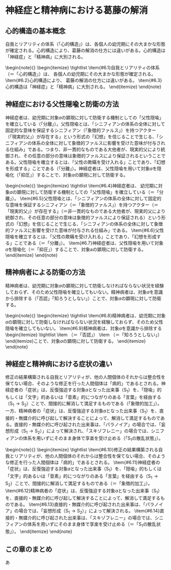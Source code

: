 # 神経症と精神病における葛藤の解消

## 心的構造の基本概念

自我とリアリティの体系（「心的構造」）は、各個人の幼児期にその大まかな形態が確定される。心的構造により、葛藤の解消の仕方には違いがある。心的構造は「神経症」と「精神病」に大別される。

\begin{note}{}
  \begin{itemize}
    \tightlist
    \item{\#6.1}自我とリアリティの体系（＝「心的構造」）は、  各個人の幼児期にその大まかな形態が確定される。
    \item{\#6.2}心的構造により、  葛藤の解消の仕方には違いがある。
    \item{\#6.3}心的構造は「神経症」と「精神病」に大別される。
  \end{itemize}
\end{note}

## 神経症における父性隠喩と防衛の方法

神経症者は、幼児期に対象$a$の顕現に対して防衛する機制としての「父性隠喩」を確立している（「分離」）。父性隠喩とは、「シニフィアンの体系の全体に対して固定的な意味を保証するシニフィアン（「象徴的ファルス」）を持つアクター（「現実的父」）が存在する」という形式の「幻想」を信じることで生じる、「シニフィアンの体系の全体に対して象徴的ファルスに影響を受けた意味が付与される仕組み」である。つまり、非一貫的なものである大他者が、現実的父により統御され、その任意の部分の意味は象徴的ファルスにより保証されるということである。父性隠喩を確立するとは、「父性の欺瞞を受け入れる」ことであり、「幻想を形成する」ことである（「分離」）。神経症者は、父性隠喩を用いて対象$a$を隠喩化（「抑圧」）することで、対象$a$の顕現に対して防衛する。

\begin{note}{}
  \begin{itemize}
    \tightlist
    \item{\#6.4}神経症者は、  幼児期に対象$a$の顕現に対して防衛する機制としての「父性隠喩」を確立している（＝「分離」）。
    \item{\#6.5}父性隠喩とは、「シニフィアンの体系の全体に対して固定的な意味を保証するシニフィアン（＝「象徴的ファルス」）を持つアクター（＝「現実的父」）が存在する」（＝非一貫的なものである大他者が、現実的父により統御され、その任意の部分の意味は象徴的ファルスにより保証される）という形式の「幻想」を信じることで生じる、「シニフィアンの体系の全体に対して象徴的ファルスに影響を受けた意味が付与される仕組み」である。
    \item{\#6.6}父性隠喩を確立するとは、「父性の欺瞞を受け入れる」ことであり、「幻想を形成する」ことである（＝「分離」）。
    \item{\#6.7}神経症者は、父性隠喩を用いて対象$a$を隠喩化（＝「抑圧」）することで、対象aの顕現に対して防衛する。
  \end{itemize}
\end{note}

## 精神病者による防衛の方法

精神病者は、幼児期に対象$a$の顕現に対して防衛しなければならない状況を経験しておらず、そのため父性隠喩を確立してもいない。精神病者は、対象$a$を意識から排除する（「否認」「知ろうとしない」）ことで、対象$a$の顕現に対して防衛する。

\begin{note}{}
  \begin{itemize}
    \tightlist
    \item{\#6.8}精神病者は、幼児期に対象$a$の顕現に対して防衛しなければならない状況を経験しておらず、そのため父性隠喩を確立してもいない。
    \item{\#6.9}精神病者は、対象$a$を意識から排除する
      \begin{itemize}
	    \tightlist
	    \item （＝「否認」）
	    \item （＝「知ろうとしない」）
	  \end{itemize}ことで、対象$a$の顕現に対して防衛する。
  \end{itemize}
\end{note}

## 神経症と精神病における症状の違い

修正の結果構築される自我とリアリティが、他の人間個体のそれからは整合性を保てない場合、そのような修正を行った人間個体は「病的」であるとされる。神経症者の「症状」は、反復強迫する対象$a$となった出来事（$\textrm{S}_1$）を、「隠喩」的もしくは「文字」的あるいは「音素」的につながりのある「言葉」を経由する（$\textrm{S}_1\rightarrow\textrm{S}_2$）ことで、間接的に解消して満足するものである（「象徴的加工」）。一方、精神病者の「症状」は、反復強迫する対象$a$となった出来事（$\textrm{S}_1$）を、直接的・無媒介的に呼び起して解決することによって、解消して満足するものである。直接的・無媒介的に呼び起された出来事は、「パラノイア」の場合では、「妄想形成（$\textrm{S}_1\rightarrow\textrm{S}_2$）」によって解決され、「スキゾフレニー」の場合では、シニフィアンの体系を用いずにそのまま身体で享楽を受け止める（「$\textrm{S}_1$の散乱状態」）。

\begin{note}{}
  \begin{itemize}
    \tightlist
    \item{\#6.10}修正の結果構築される自我とリアリティが、他の人間個体のそれからは整合性を保てない場合、そのような修正を行った人間個体は「病的」であるとされる。
    \item{\#6.11}神経症者の「症状」は、反復強迫する対象$a$となった出来事（$\textrm{S}_1$）を、「隠喩」的もしくは「文字」的あるいは「音素」的につながりのある「言葉」を経由する（$\textrm{S}_1\rightarrow\textrm{S}_2$）ことで、間接的に解消して満足するものである（＝「象徴的加工」）。
    \item{\#6.12}精神病者の「症状」は、反復強迫する対象$a$となった出来事（$\textrm{S}_1$）を、直接的・無媒介的に呼び起して解決することによって、解消して満足するものである。
    \item{\#6.13}直接的・無媒介的に呼び起された出来事は、「パラノイア」の場合では、「妄想形成（$\textrm{S}_1\rightarrow\textrm{S}_2$）」によって解決される。
    \item{\#6.14}直接的・無媒介的に呼び起された出来事は、「スキゾフレニー」の場合では、シニフィアンの体系を用いずにそのまま身体で享楽を受け止める（＝「$\textrm{S}_1$の散乱状態」）。
  \end{itemize}
\end{note}

## この章のまとめ

あ